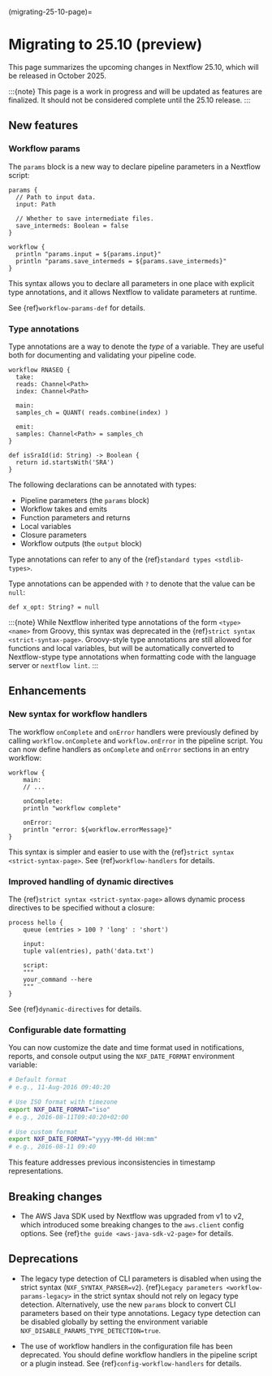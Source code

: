 (migrating-25-10-page)=

# Migrating to 25.10 (preview)

This page summarizes the upcoming changes in Nextflow 25.10, which will be released in October 2025.

:::{note}
This page is a work in progress and will be updated as features are finalized. It should not be considered complete until the 25.10 release.
:::

## New features

<h3>Workflow params</h3>

The `params` block is a new way to declare pipeline parameters in a Nextflow script:

```nextflow
params {
  // Path to input data.
  input: Path

  // Whether to save intermediate files.
  save_intermeds: Boolean = false
}

workflow {
  println "params.input = ${params.input}"
  println "params.save_intermeds = ${params.save_intermeds}"
}
```

This syntax allows you to declare all parameters in one place with explicit type annotations, and it allows Nextflow to validate parameters at runtime.

See {ref}`workflow-params-def` for details.

<h3>Type annotations</h3>

Type annotations are a way to denote the *type* of a variable. They are useful both for documenting and validating your pipeline code.

```nextflow
workflow RNASEQ {
  take:
  reads: Channel<Path>
  index: Channel<Path>

  main:
  samples_ch = QUANT( reads.combine(index) )

  emit:
  samples: Channel<Path> = samples_ch
}

def isSraId(id: String) -> Boolean {
  return id.startsWith('SRA')
}
```

The following declarations can be annotated with types:

- Pipeline parameters (the `params` block)
- Workflow takes and emits
- Function parameters and returns
- Local variables
- Closure parameters
- Workflow outputs (the `output` block)

Type annotations can refer to any of the {ref}`standard types <stdlib-types>`.

Type annotations can be appended with `?` to denote that the value can be `null`:

```nextflow
def x_opt: String? = null
```

:::{note}
While Nextflow inherited type annotations of the form `<type> <name>` from Groovy, this syntax was deprecated in the {ref}`strict syntax <strict-syntax-page>`. Groovy-style type annotations are still allowed for functions and local variables, but will be automatically converted to Nextflow-stype type annotations when formatting code with the language server or `nextflow lint`.
:::

## Enhancements

<h3>New syntax for workflow handlers</h3>

The workflow `onComplete` and `onError` handlers were previously defined by calling `workflow.onComplete` and `workflow.onError` in the pipeline script. You can now define handlers as `onComplete` and `onError` sections in an entry workflow:

```nextflow
workflow {
    main:
    // ...

    onComplete:
    println "workflow complete"

    onError:
    println "error: ${workflow.errorMessage}"
}
```

This syntax is simpler and easier to use with the {ref}`strict syntax <strict-syntax-page>`. See {ref}`workflow-handlers` for details.

<h3>Improved handling of dynamic directives</h3>

The {ref}`strict syntax <strict-syntax-page>` allows dynamic process directives to be specified without a closure:

```nextflow
process hello {
    queue (entries > 100 ? 'long' : 'short')

    input:
    tuple val(entries), path('data.txt')

    script:
    """
    your_command --here
    """
}
```

See {ref}`dynamic-directives` for details.

<h3>Configurable date formatting</h3>

You can now customize the date and time format used in notifications, reports, and console output using the `NXF_DATE_FORMAT` environment variable:

```bash
# Default format
# e.g., 11-Aug-2016 09:40:20

# Use ISO format with timezone
export NXF_DATE_FORMAT="iso"
# e.g., 2016-08-11T09:40:20+02:00

# Use custom format
export NXF_DATE_FORMAT="yyyy-MM-dd HH:mm"
# e.g., 2016-08-11 09:40
```

This feature addresses previous inconsistencies in timestamp representations.

## Breaking changes

- The AWS Java SDK used by Nextflow was upgraded from v1 to v2, which introduced some breaking changes to the `aws.client` config options. See {ref}`the guide <aws-java-sdk-v2-page>` for details.

## Deprecations

- The legacy type detection of CLI parameters is disabled when using the strict syntax (`NXF_SYNTAX_PARSER=v2`). {ref}`Legacy parameters <workflow-params-legacy>` in the strict syntax should not rely on legacy type detection. Alternatively, use the new `params` block to convert CLI parameters based on their type annotations. Legacy type detection can be disabled globally by setting the environment variable `NXF_DISABLE_PARAMS_TYPE_DETECTION=true`.

- The use of workflow handlers in the configuration file has been deprecated. You should define workflow handlers in the pipeline script or a plugin instead. See {ref}`config-workflow-handlers` for details.
